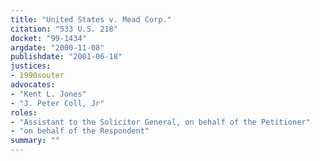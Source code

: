 ```yaml
---
title: "United States v. Mead Corp."
citation: "533 U.S. 218"
docket: "99-1434"
argdate: "2000-11-08"
publishdate: "2001-06-18"
justices:
- 1990souter
advocates:
- "Kent L. Jones"
- "J. Peter Coll, Jr"
roles:
- "Assistant to the Solicitor General, on behalf of the Petitioner"
- "on behalf of the Respondent"
summary: ""
---
```


